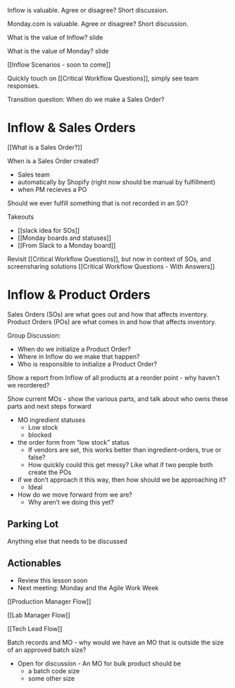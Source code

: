 Inflow is valuable.  Agree or disagree?  Short discussion.  

Monday.com is valuable.  Agree or disagree?  Short discussion.  

What is the value of Inflow?  slide

What is the value of Monday?  slide

[[Inflow Scenarios - soon to come]]

Quickly touch on [[Critical Workflow Questions]], simply see team responses.  

Transition question: When do we make a Sales Order?  
# Inflow & Sales Orders

[[What is a Sales Order?]]

When is a Sales Order created? 
- Sales team
- automatically by Shopify (right now should be manual by fulfillment)
- when PM recieves a PO

Should we ever fulfill something that is not recorded in an SO?  

Takeouts
- [[slack idea for SOs]]
- [[Monday boards and statuses]]
- [[From Slack to a Monday board]]

Revisit [[Critical Workflow Questions]], but now in context of SOs, and screensharing solutions
[[Critical Workflow Questions - With Answers]]
# Inflow & Product Orders
Sales Orders (SOs) are what goes out and how that affects inventory. 
Product Orders (POs) are what comes in and how that affects inventory.  

Group Discussion:
- When do we initialize a Product Order?  
- Where in Inflow do we make that happen?  
- Who is responsible to initialize a Product Order? 

Show a report from Inflow of all products at a reorder point - why haven't we reordered?  

Show current MOs - show the various parts, and talk about who owns these parts and next steps forward 
- MO ingredient statuses
	- Low stock
	- blocked
- the order form from “low stock” status 
	- If vendors are set, this works better than ingredient-orders, true or false? 
	- How quickly could this get messy?  Like what if two people both create the POs 
- if we don’t approach it this way, then how should we be approaching it?  
	- Ideal
- How do we move forward from we are? 
	- Why aren’t we doing this yet? 

## Parking Lot
Anything else that needs to be discussed 

## Actionables
- Review this lesson soon 
- Next meeting: Monday and the Agile Work Week


[[Production Manager Flow]]

[[Lab Manager Flow]]

[[Tech Lead Flow]]








Batch records and MO - why would we have an MO that is outside the size of an approved batch size? 
- Open for discussion - An MO for bulk product should be
	- a batch code size 
	- some other size 



